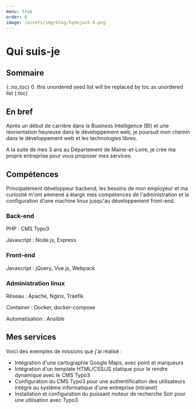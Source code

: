 ```yaml
---
menu: true
order: 0
image: /assets/img/blog/hydejack-8.png
---
```


# Qui suis-je

## Sommaire
{:.no_toc}
0. this unordered seed list will be replaced by toc as unordered list
{:toc}

## En bref

Après un début de carrière dans la Business Intelligence (BI) et une réorientation heureuse dans le développement web, je poursuit mon chemin dans le développement web et les technologies libres.

A la suite de mes 3 ans au Département de Maine-et-Loire, je crée ma propre entreprise pour vous proposer mes services.

## Compétences

Principalement développeur backend, les besoins de mon employeur et ma curiosité m'ont ammené à élargir mes compétences de l'administration et la configuration d'une machine linux jusqu'au développement front-end.

### Back-end

PHP : CMS Typo3

Javascript : Node.js, Express

### Front-end

Javascript : jQuery, Vue.js, Webpack

### Administration linux

Réseau : Apache, Nginx, Traefik

Container : Docker, docker-compose

Automatisation : Ansible

## Mes services

Voici des exemples de missions que j'ai réalisé :

* Intégration d'une cartographie Google Maps, avec point et marqueurs
* Intégration d'un template HTML/CSS/JS statique pour le rendre dynamique avec le CMS Typo3
* Configuration du CMS Typo3 pour une authentification des utilisateurs intégré au système informatique d'une entreprise (intranet)
* Installation et configuration du puissant moteur de recherche Solr pour une utilisation avec Typo3
